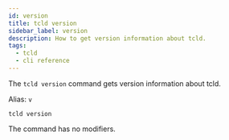 ```yaml
---
id: version
title: tcld version
sidebar_label: version
description: How to get version information about tcld.
tags:
  - tcld
  - cli reference
---
```


The `tcld version` command gets version information about tcld.

Alias: `v`

`tcld version`

The command has no modifiers.
